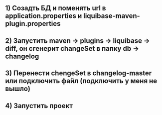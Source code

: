 ## 1) Созадть БД и поменять url в application.properties и liquibase-maven-plugin.properties
## 2) Запустить maven -> plugins -> liquibase -> diff, он сгенерит changeSet в папку db -> changelog
## 3) Перенести chengeSet в changelog-master или подключить файл (подключить у меня не вышло)
## 4) Запустить проект
